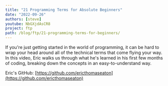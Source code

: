 ```yaml
---
title: "21 Programming Terms for Absolute Beginners"
date: "2022-09-26"
authors: [steve]
youtube: NbGXjdAsCR8
project: ftp
path: /blog/ftp/21-programming-terms-for-beginners/
---
```


<YouTubePlayer youtubeLink={frontmatter.youtube} />

If you're just getting started in the world of programming, it can be hard to wrap your head around all of the technical terms that come flying your way. In this video, Eric walks us through what he's learned in his first few months of coding, breaking down the concepts in an easy-to-understand way.

Eric's GitHub: [https://github.com/ericthomaseaton](https://github.com/ericthomaseaton)

